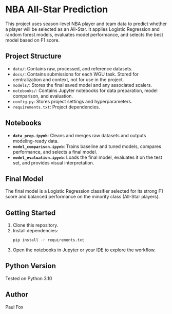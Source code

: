 # NBA All-Star Prediction

This project uses season-level NBA player and team data to predict whether a player will be selected as an All-Star. It 
applies Logistic Regression and random forest models, evaluates model performance, and selects the best model based on 
F1 score.

## Project Structure

- `data/`: Contains raw, processed, and reference datasets.
- `docs/`: Contains submissions for each WGU task. Stored for centralization and context, not for use in the project.
- `models/`: Stores the final saved model and any associated scalers.
- `notebooks/`: Contains Jupyter notebooks for data preparation, model comparison, and evaluation.
- `config.py`: Stores project settings and hyperparameters.
- `requirements.txt`: Project dependencies.

## Notebooks

- **`data_prep.ipynb`**: Cleans and merges raw datasets and outputs modeling-ready data.
- **`model_comparison.ipynb`**: Trains baseline and tuned models, compares performance, and selects a final model.
- **`model_evaluation.ipynb`**: Loads the final model, evaluates it on the test set, and provides visual interpretation.

## Final Model

The final model is a Logistic Regression classifier selected for its strong F1 score and balanced performance on the 
minority class (All-Star players).

## Getting Started

1. Clone this repository.
2. Install dependencies:
   ```bash
   pip install -r requirements.txt
3. Open the notebooks in Jupyter or your IDE to explore the workflow.

## Python Version

Tested on Python 3.10

## Author

Paul Fox
